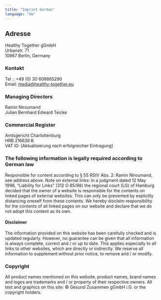 ```yaml
---
title: "Imprint German"
language: "de"
---
```


## Adresse

Healthy Together gGmbH<br />
Urbanstr. 71<br />
10967 Berlin, Germany

### Kontakt

Tel .: +49 (0) 30 609865290<br />
Email: media@healthy-together.eu

### Managing Directors

Ramin Niroumand<br />
Julian Bernhard Edward Teicke

### Commercial Register

Amtsgericht Charlottenburg<br />
HRB 216639 B<br />
VAT ID: [Aktualisierung nach erfolgreicher Eintragung]

### The following information is legally required according to German law

Responsible for content according to § 55 RStV Abs. 2: Ramin Niroumand, see address above. Note on external links: In a judgment dated 12 May 1998, “Liability for Links” (312 O 85/98) the regional court (LG) of Hamburg decided that the owner of a website is responsible for the contents on linked pages of external websites. This can only be prevented by explicitly distancing oneself from these contents. We hereby disclaim responsibility for the contents of all linked pages on our website and declare that we do not adopt this content as its own.

#### Disclaimer

The information provided on this website has been carefully checked and is updated regularly. However, no guarantee can be given that all information is always complete, correct and / or up to date. This applies especially to all links to other websites, which are directly
or indirectly. We reserve all information to supplement without prior
notice, to remove and / or modify.

### Copyright

All product names mentioned on this website, product names, brand names and logos are trademarks and / or property of their respective owners. All text and graphics on this site: &copy; Gesund Zusammen gGmbH i.G. or the copyright holders.
